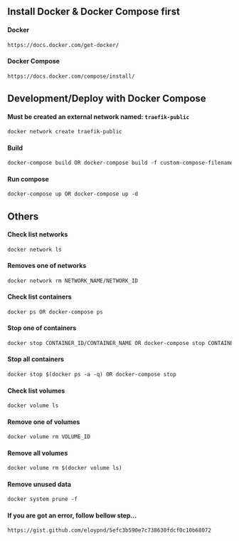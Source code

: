 ## Install Docker & Docker Compose first

#### Docker
```html
https://docs.docker.com/get-docker/
```

#### Docker Compose
```html
https://docs.docker.com/compose/install/
```





## Development/Deploy with Docker Compose

#### Must be created an external network named: `traefik-public`

```html
docker network create traefik-public
```

#### Build

```html
docker-compose build OR docker-compose build -f custom-compose-filename.yml
```

#### Run compose

```html
docker-compose up OR docker-compose up -d
```





## Others

#### Check list networks

```html
docker network ls
```

#### Removes one of networks

```html
docker network rm NETWORK_NAME/NETWORK_ID
```

#### Check list containers

```html
docker ps OR docker-compose ps
```

#### Stop one of containers

```html
docker stop CONTAINER_ID/CONTAINER_NAME OR docker-compose stop CONTAINER_ID/CONTAINER_NAME
```

#### Stop all containers

```html
docker stop $(docker ps -a -q) OR docker-compose stop
```

#### Check list volumes

```html
docker volume ls
```

#### Remove one of volumes

```html
docker volume rm VOLUME_ID
```

#### Remove all volumes

```html
docker volume rm $(docker volume ls)
```

#### Remove unused data

```html
docker system prune -f
```

#### If you are got an error, follow bellow step...

```html
https://gist.github.com/eloypnd/5efc3b590e7c738630fdcf0c10b68072
```
